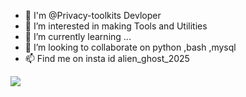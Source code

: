 - 👋 I'm @Privacy-toolkits Devloper
- 👀 I’m interested in making Tools and Utilities
- 🌱 I’m currently learning ...
- 💞️ I’m looking to collaborate on python ,bash ,mysql
- 📫 Find me on insta id alien_ghost_2025

<!---
It is a ✨ special ✨ repository because its `README.md` (this file) appears on your GitHub profile.
You can click the Preview link to take a look at your changes.
--->
![](https://raw.githubusercontent.com/Privacy-toolkits/Privacy-toolkits/main/AvNtCtu.gif)
